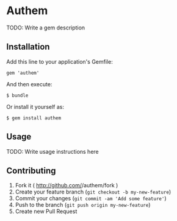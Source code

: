 # Authem

TODO: Write a gem description

## Installation

Add this line to your application's Gemfile:

    gem 'authem'

And then execute:

    $ bundle

Or install it yourself as:

    $ gem install authem

## Usage

TODO: Write usage instructions here

## Contributing

1. Fork it ( http://github.com/<my-github-username>/authem/fork )
2. Create your feature branch (`git checkout -b my-new-feature`)
3. Commit your changes (`git commit -am 'Add some feature'`)
4. Push to the branch (`git push origin my-new-feature`)
5. Create new Pull Request
